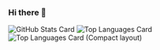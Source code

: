 ### Hi there 👋

![GitHub Stats Card](https://github-readme-stats.vercel.app/api?username=Sa-wA3)
![Top Languages Card](https://github-readme-stats.vercel.app/api/top-langs/?username=Sa-wA3)
![Top Languages Card (Compact layout)](https://github-readme-stats.vercel.app/api/top-langs/?username=Sa-wA3&layout=compact)
<!--
**Sa-wA3/Sa-wA3** is a ✨ _special_ ✨ repository because its `README.md` (this file) appears on your GitHub profile.

Here are some ideas to get you started:

- 🔭 I’m currently working on ...
- 🌱 I’m currently learning ...
- 👯 I’m looking to collaborate on ...
- 🤔 I’m looking for help with ...
- 💬 Ask me about ...
- 📫 How to reach me: ...
- 😄 Pronouns: ...
- ⚡ Fun fact: ...
-->
